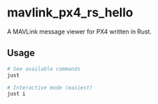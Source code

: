 # mavlink_px4_rs_hello

A MAVLink message viewer for PX4 written in Rust.

## Usage

```bash
# See available commands
just

# Interactive mode (easiest)
just i
```
